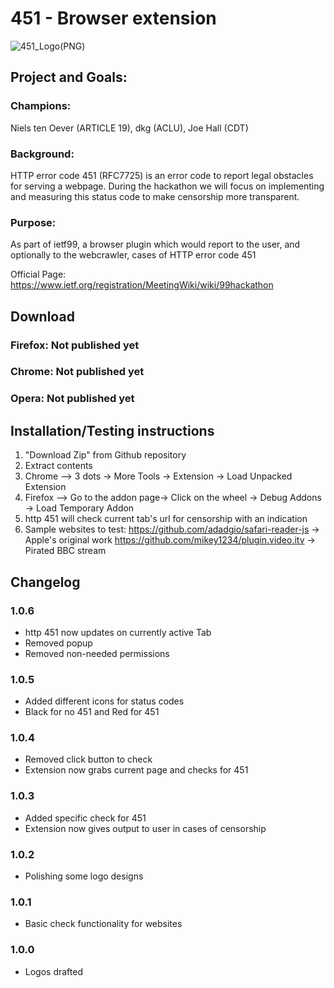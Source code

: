 # 451 - Browser extension
![451_Logo(PNG)](https://raw.githubusercontent.com/codarrenvelvindron/451/master/icons/icon_128.png)

## Project and Goals:

### Champions: 
Niels ten Oever (ARTICLE 19), dkg (ACLU), Joe Hall (CDT)
### Background: 
HTTP error code 451 (RFC7725) is an error code to report legal obstacles for serving a webpage. During the hackathon we will focus on implementing and measuring this status code to make censorship more transparent.
### Purpose: 
As part of ietf99, a browser plugin which would report to the user, and optionally to the webcrawler, cases of HTTP error code 451

Official Page: https://www.ietf.org/registration/MeetingWiki/wiki/99hackathon

## Download
### Firefox: Not published yet
### Chrome: Not published yet
### Opera: Not published yet

## Installation/Testing instructions
1. "Download Zip" from Github repository
2. Extract contents
3. Chrome --> 3 dots -> More Tools -> Extension -> Load Unpacked Extension
4. Firefox --> Go to the addon page-> Click on the wheel -> Debug Addons -> Load Temporary Addon
5. http 451 will check current tab's url for censorship with an indication
6. Sample websites to test:
https://github.com/adadgio/safari-reader-js -> Apple's original work
https://github.com/mikey1234/plugin.video.itv -> Pirated BBC stream

## Changelog
### 1.0.6
* http 451 now updates on currently active Tab
* Removed popup
* Removed non-needed permissions

### 1.0.5
* Added different icons for status codes
* Black for no 451 and Red for 451

### 1.0.4
* Removed click button to check
* Extension now grabs current page and checks for 451

### 1.0.3
* Added specific check for 451
* Extension now gives output to user in cases of censorship

### 1.0.2
* Polishing some logo designs

### 1.0.1 
* Basic check functionality for websites

### 1.0.0
* Logos drafted

